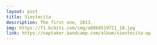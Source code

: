 ```yaml
---
layout: post
title: Siestecita
description: The first one, 2013.
img: https://f1.bcbits.com/img/a0864519721_10.jpg
link: https://naptaker.bandcamp.com/album/siestecita-ep
---
```

